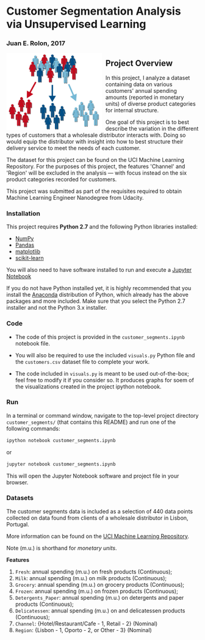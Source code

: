 
# Customer Segmentation Analysis via Unsupervised Learning  

### Juan E. Rolon, 2017

<img src="segments_logo.jpg"
     alt="customer_segments"
     style="float: left; margin-right: 10px; width: 250px;" />

## Project Overview

In this project, I analyze a dataset containing data on various customers' annual spending amounts (reported in monetary units) of diverse product categories for internal structure. 

One goal of this project is to best describe the variation in the different types of customers that a wholesale distributor interacts with. Doing so would equip the distributor with insight into how to best structure their delivery service to meet the needs of each customer.  

The dataset for this project can be found on the UCI Machine Learning Repository.
For the purposes of this project, the features 'Channel' and 'Region' will be excluded in the analysis — with focus instead on the six product categories recorded for customers.  

This project was submitted as part of the requisites required to obtain Machine Learning Engineer Nanodegree from Udacity. 

### Installation

This project requires **Python 2.7** and the following Python libraries installed:

- [NumPy](http://www.numpy.org/)
- [Pandas](http://pandas.pydata.org)
- [matplotlib](http://matplotlib.org/)
- [scikit-learn](http://scikit-learn.org/stable/)

You will also need to have software installed to run and execute a [Jupyter Notebook](http://ipython.org/notebook.html)

If you do not have Python installed yet, it is highly recommended that you install the [Anaconda](http://continuum.io/downloads) distribution of Python, which already has the above packages and more included. Make sure that you select the Python 2.7 installer and not the Python 3.x installer. 

### Code

- The code of this project is provided in the `customer_segments.ipynb` notebook file.   

- You will also be required to use the included `visuals.py` Python file and the `customers.csv` dataset file to complete your work.   

- The code included in `visuals.py` is meant to be used out-of-the-box; feel free to modify it if you consider so. It produces graphs for soem of the visualizations created in the project ipython notebook.

### Run

In a terminal or command window, navigate to the top-level project directory `customer_segments/` (that contains this README) and run one of the following commands:

```bash
ipython notebook customer_segments.ipynb
```  
or
```bash
jupyter notebook customer_segments.ipynb
```

This will open the Jupyter Notebook software and project file in your browser.

### Datasets

The customer segments data is included as a selection of 440 data points collected on data found from clients of a wholesale distributor in Lisbon, Portugal.   

More information can be found on the [UCI Machine Learning Repository](https://archive.ics.uci.edu/ml/datasets/Wholesale+customers).

Note (m.u.) is shorthand for *monetary units*.

**Features**
1) `Fresh`: annual spending (m.u.) on fresh products (Continuous); 
2) `Milk`: annual spending (m.u.) on milk products (Continuous); 
3) `Grocery`: annual spending (m.u.) on grocery products (Continuous); 
4) `Frozen`: annual spending (m.u.) on frozen products (Continuous);
5) `Detergents_Paper`: annual spending (m.u.) on detergents and paper products (Continuous);
6) `Delicatessen`: annual spending (m.u.) on and delicatessen products (Continuous); 
7) `Channel`: {Hotel/Restaurant/Cafe - 1, Retail - 2} (Nominal)
8) `Region`: {Lisbon - 1, Oporto - 2, or Other - 3} (Nominal) 


```python

```
